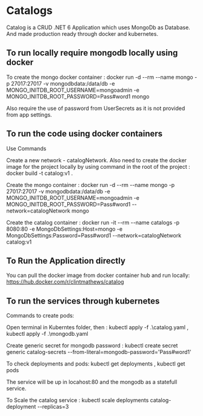 # Catalogs

Catalog is a CRUD .NET 6 Application which uses MongoDb as Database. And made production ready through docker and kubernetes.

## To run locally require mongodb locally using docker

To create the mongo docker container : 
docker run  -d --rm --name mongo -p 27017:27017 -v mongodbdata:/data/db -e MONGO_INITDB_ROOT_USERNAME=mongoadmin -e MONGO_INITDB_ROOT_PASSWORD=Pass#word1 mongo

Also require the use of password from UserSecrets as it is not provided from app settings.

## To run the code using docker containers
Use Commands

Create a new network - catalogNetwork.
Also need to create the docker image for the project locally by using command in the root of the project : docker build -t catalog:v1 .

Create the mongo container : docker run  -d --rm --name mongo -p 27017:27017 -v mongodbdata:/data/db -e MONGO_INITDB_ROOT_USERNAME=mongoadmin -e MONGO_INITDB_ROOT_PASSWORD=Pass#word1 --network=catalogNetwork mongo

Create the catalog container : docker run -it --rm --name catalogs -p 8080:80 -e MongoDbSettings:Host=mongo -e MongoDbSettings:Password=Pass#word1 --network=catalogNetwork catalog:v1


## To Run the Application directly

You can pull the docker image from docker container hub and run locally: https://hub.docker.com/r/clintmathews/catalog

## To run the services through kubernetes

Commands to create pods:

Open terminal in Kuberntes folder, then : kubectl apply -f .\catalog.yaml , kubectl apply -f .\mongodb.yaml

Create generic secret for mongodb password : kubectl create secret generic catalog-secrets --from-literal=mongodb-password='Pass#word1'

To check deployments and pods: kubectl get deployments , kubectl get pods  

The service will be up in locahost:80 and the mongodb as a statefull service.

To Scale the catalog service : kubectl scale deployments catalog-deployment --replicas=3




